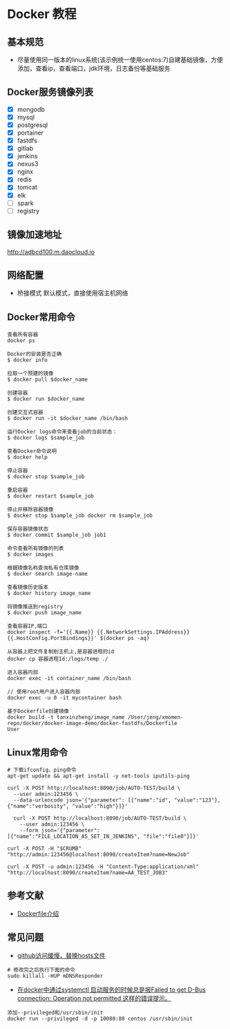 # Docker 教程

## 基本规范

- 尽量使用同一版本的linux系统(该示例统一使用centos:7)自建基础镜像，方便添加，查看ip，查看端口，jdk环境，日志备份等基础服务

## Docker服务镜像列表
- [x] mongodb
- [x] mysql
- [x] postgresql
- [x] portainer
- [x] fastdfs
- [x] gitlab
- [x] jenkins
- [x] nexus3
- [x] nginx
- [x] redis
- [x] tomcat
- [x] elk
- [ ] spark
- [ ] registry

## 镜像加速地址
http://adbcd100.m.daocloud.io

## 网络配置

- 桥接模式
默认模式，直接使用宿主机网络


## Docker常用命令
```
查看所有容器
docker ps

Docker的安装是否正确
$ docker info

拉取一个预建的镜像
$ docker pull $docker_name

创建容器
$ docker run $docker_name

创建交互式容器
$ docker run -it $docker_name /bin/bash

运行Docker logs命令来查看job的当前状态：
$ docker logs $sample_job

查看Docker命令说明
$ docker help

停止容器
$ docker stop $sample_job

重启容器
$ docker restart $sample_job

停止并移除容器镜像
$ docker stop $sample_job docker rm $sample_job

保存容器镜像状态
$ docker commit $sample_job job1

命令查看所有镜像的列表
$ docker images

根据镜像名称查询私有仓库镜像
$ docker search image-name

查看镜像历史版本
$ docker history image_name

将镜像推送到registry
$ docker push image_name

查看容器IP,端口
docker inspect -f='{{.Name}} {{.NetworkSettings.IPAddress}} {{.HostConfig.PortBindings}}' $(docker ps -aq)

从容器上把文件复制到主机上,是容器进程的id
docker cp 容器进程Id:/logs/temp ./

进入容器内部
docker exec -it container_name /bin/bash

// 使用root用户进入容器内部
docker exec -u 0 -it mycontainer bash

基于Dockerfile创建镜像
docker build -t tanxinzheng/image_name /User/jeng/xmomen-repo/docker/docker-image-demo/docker-fastdfs/Dockerfile
User
```

## Linux常用命令
```docker
# 下载ifconfig，ping命令
apt-get update && apt-get install -y net-tools iputils-ping
```
```
curl -X POST http://localhost:8090/job/AUTO-TEST/build \
  --user admin:123456 \
  --data-urlencode json='{"parameter": [{"name":"id", "value":"123"}, {"name":"verbosity", "value":"high"}]}'
  
  curl -X POST http://localhost:8090/job/AUTO-TEST/build \
    --user admin:123456 \
    --form json='{"parameter": [{"name":"FILE_LOCATION_AS_SET_IN_JENKINS", "file":"file0"}]}'
    
curl -X POST -H "$CRUMB" "http://admin:123456@localhost:8090/createItem?name=NewJob"

curl -X POST -u admin:123456 -H "Content-Type:application/xml" "http://localhost:8090/createItem?name=AA_TEST_JOB3"
```
## 参考文献
- [Dockerfile介绍](https://www.cnblogs.com/boshen-hzb/p/6400272.html)

## 常见问题
- [github访问缓慢，替换hosts文件](https://blog.csdn.net/sunsteam/article/details/63253933)
```docker
# 修改完之后执行下面的命令
sudo killall -HUP mDNSResponder
```
- [在docker中通过systemctl 启动服务的时候总是报Failed to get D-Bus connection: Operation not permitted 这样的错误提示。](https://blog.csdn.net/rznice/article/details/52253114)
```
添加--privileged和/usr/sbin/init
docker run --privileged -d -p 10080:80 centos /usr/sbin/init 
```